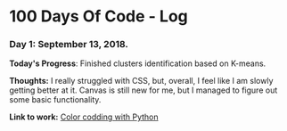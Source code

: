 # 100 Days Of Code - Log

### Day 1: September 13, 2018.

**Today's Progress**: Finished clusters identification based on K-means.

**Thoughts:** I really struggled with CSS, but, overall, I feel like I am slowly getting better at it. Canvas is still new for me, but I managed to figure out some basic functionality.

**Link to work:** [Color codding with Python](https://github.com/eponkratova/color-map-techniques)

